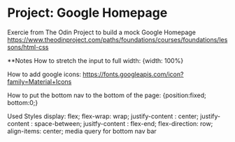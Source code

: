 # Project: Google Homepage

Exercie from The Odin Project to build a mock Google Homepage
https://www.theodinproject.com/paths/foundations/courses/foundations/lessons/html-css


**Notes
How to stretch the input to full width: {width: 100%}

How to add google icons:
https://fonts.googleapis.com/icon?family=Material+Icons

How to put the bottom nav to the bottom of the page:
{position:fixed; bottom:0;}

Used Styles
display: flex;
flex-wrap: wrap;
justify-content : center;
justify-content : space-between;
jusitfy-content : flex-end;
flex-direction: row;
align-items: center;
media query for bottom nav bar